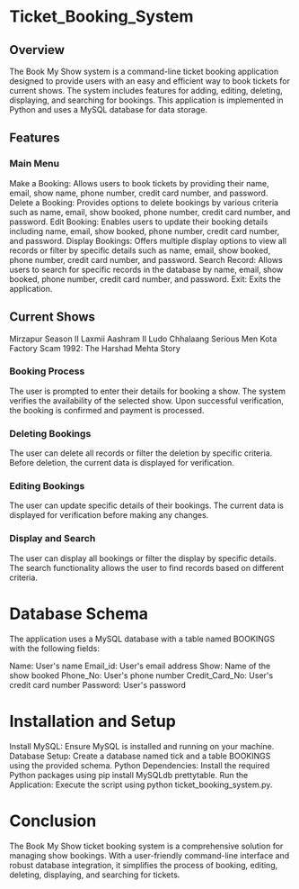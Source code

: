 # Ticket_Booking_System

## Overview
The Book My Show system is a command-line ticket booking application designed to provide users with an easy and efficient way to book tickets for current shows. The system includes features for adding, editing, deleting, displaying, and searching for bookings. This application is implemented in Python and uses a MySQL database for data storage.

## Features
### Main Menu
Make a Booking: Allows users to book tickets by providing their name, email, show name, phone number, credit card number, and password.
Delete a Booking: Provides options to delete bookings by various criteria such as name, email, show booked, phone number, credit card number, and password.
Edit Booking: Enables users to update their booking details including name, email, show booked, phone number, credit card number, and password.
Display Bookings: Offers multiple display options to view all records or filter by specific details such as name, email, show booked, phone number, credit card number, and password.
Search Record: Allows users to search for specific records in the database by name, email, show booked, phone number, credit card number, and password.
Exit: Exits the application.

## Current Shows
Mirzapur Season II
Laxmii
Aashram II
Ludo
Chhalaang
Serious Men
Kota Factory
Scam 1992: The Harshad Mehta Story

### Booking Process
The user is prompted to enter their details for booking a show.
The system verifies the availability of the selected show.
Upon successful verification, the booking is confirmed and payment is processed.
### Deleting Bookings
The user can delete all records or filter the deletion by specific criteria.
Before deletion, the current data is displayed for verification.
### Editing Bookings
The user can update specific details of their bookings.
The current data is displayed for verification before making any changes.
### Display and Search
The user can display all bookings or filter the display by specific details.
The search functionality allows the user to find records based on different criteria.

# Database Schema
The application uses a MySQL database with a table named BOOKINGS with the following fields:

Name: User's name
Email_id: User's email address
Show: Name of the show booked
Phone_No: User's phone number
Credit_Card_No: User's credit card number
Password: User's password

# Installation and Setup
Install MySQL: Ensure MySQL is installed and running on your machine.
Database Setup: Create a database named tick and a table BOOKINGS using the provided schema.
Python Dependencies: Install the required Python packages using pip install MySQLdb prettytable.
Run the Application: Execute the script using python ticket_booking_system.py.

# Conclusion
The Book My Show ticket booking system is a comprehensive solution for managing show bookings. With a user-friendly command-line interface and robust database integration, it simplifies the process of booking, editing, deleting, displaying, and searching for tickets.
